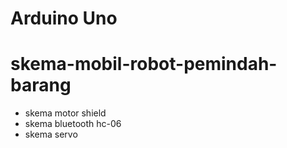 # Arduino Uno
# skema-mobil-robot-pemindah-barang
- skema motor shield
- skema bluetooth hc-06
- skema servo
